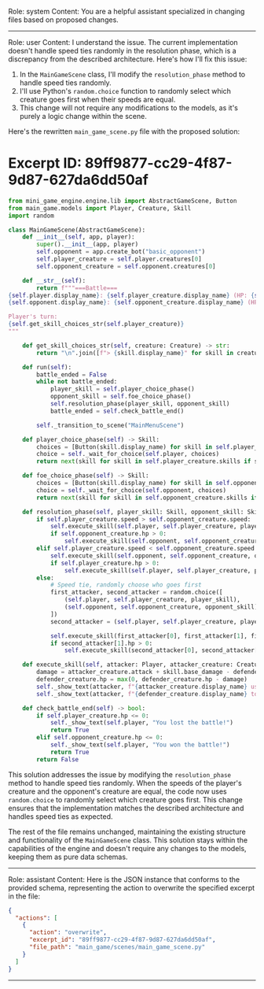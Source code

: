 Role: system
Content: You are a helpful assistant specialized in changing files based on proposed changes.
__________________
Role: user
Content: I understand the issue. The current implementation doesn't handle speed ties randomly in the resolution phase, which is a discrepancy from the described architecture. Here's how I'll fix this issue:

1. In the `MainGameScene` class, I'll modify the `resolution_phase` method to handle speed ties randomly.
2. I'll use Python's `random.choice` function to randomly select which creature goes first when their speeds are equal.
3. This change will not require any modifications to the models, as it's purely a logic change within the scene.

Here's the rewritten `main_game_scene.py` file with the proposed solution:

# Excerpt ID: 89ff9877-cc29-4f87-9d87-627da6dd50af
```python main_game/scenes/main_game_scene.py
from mini_game_engine.engine.lib import AbstractGameScene, Button
from main_game.models import Player, Creature, Skill
import random

class MainGameScene(AbstractGameScene):
    def __init__(self, app, player):
        super().__init__(app, player)
        self.opponent = app.create_bot("basic_opponent")
        self.player_creature = self.player.creatures[0]
        self.opponent_creature = self.opponent.creatures[0]

    def __str__(self):
        return f"""===Battle===
{self.player.display_name}: {self.player_creature.display_name} (HP: {self.player_creature.hp}/{self.player_creature.max_hp})
{self.opponent.display_name}: {self.opponent_creature.display_name} (HP: {self.opponent_creature.hp}/{self.opponent_creature.max_hp})

Player's turn:
{self.get_skill_choices_str(self.player_creature)}
"""

    def get_skill_choices_str(self, creature: Creature) -> str:
        return "\n".join([f"> {skill.display_name}" for skill in creature.skills])

    def run(self):
        battle_ended = False
        while not battle_ended:
            player_skill = self.player_choice_phase()
            opponent_skill = self.foe_choice_phase()
            self.resolution_phase(player_skill, opponent_skill)
            battle_ended = self.check_battle_end()

        self._transition_to_scene("MainMenuScene")

    def player_choice_phase(self) -> Skill:
        choices = [Button(skill.display_name) for skill in self.player_creature.skills]
        choice = self._wait_for_choice(self.player, choices)
        return next(skill for skill in self.player_creature.skills if skill.display_name == choice.display_name)

    def foe_choice_phase(self) -> Skill:
        choices = [Button(skill.display_name) for skill in self.opponent_creature.skills]
        choice = self._wait_for_choice(self.opponent, choices)
        return next(skill for skill in self.opponent_creature.skills if skill.display_name == choice.display_name)

    def resolution_phase(self, player_skill: Skill, opponent_skill: Skill):
        if self.player_creature.speed > self.opponent_creature.speed:
            self.execute_skill(self.player, self.player_creature, player_skill, self.opponent_creature)
            if self.opponent_creature.hp > 0:
                self.execute_skill(self.opponent, self.opponent_creature, opponent_skill, self.player_creature)
        elif self.player_creature.speed < self.opponent_creature.speed:
            self.execute_skill(self.opponent, self.opponent_creature, opponent_skill, self.player_creature)
            if self.player_creature.hp > 0:
                self.execute_skill(self.player, self.player_creature, player_skill, self.opponent_creature)
        else:
            # Speed tie, randomly choose who goes first
            first_attacker, second_attacker = random.choice([
                (self.player, self.player_creature, player_skill),
                (self.opponent, self.opponent_creature, opponent_skill)
            ])
            second_attacker = (self.player, self.player_creature, player_skill) if first_attacker[0] == self.opponent else (self.opponent, self.opponent_creature, opponent_skill)

            self.execute_skill(first_attacker[0], first_attacker[1], first_attacker[2], second_attacker[1])
            if second_attacker[1].hp > 0:
                self.execute_skill(second_attacker[0], second_attacker[1], second_attacker[2], first_attacker[1])

    def execute_skill(self, attacker: Player, attacker_creature: Creature, skill: Skill, defender_creature: Creature):
        damage = attacker_creature.attack + skill.base_damage - defender_creature.defense
        defender_creature.hp = max(0, defender_creature.hp - damage)
        self._show_text(attacker, f"{attacker_creature.display_name} used {skill.display_name}!")
        self._show_text(attacker, f"{defender_creature.display_name} took {damage} damage!")

    def check_battle_end(self) -> bool:
        if self.player_creature.hp <= 0:
            self._show_text(self.player, "You lost the battle!")
            return True
        elif self.opponent_creature.hp <= 0:
            self._show_text(self.player, "You won the battle!")
            return True
        return False
```

This solution addresses the issue by modifying the `resolution_phase` method to handle speed ties randomly. When the speeds of the player's creature and the opponent's creature are equal, the code now uses `random.choice` to randomly select which creature goes first. This change ensures that the implementation matches the described architecture and handles speed ties as expected.

The rest of the file remains unchanged, maintaining the existing structure and functionality of the `MainGameScene` class. This solution stays within the capabilities of the engine and doesn't require any changes to the models, keeping them as pure data schemas.
__________________
Role: assistant
Content: Here is the JSON instance that conforms to the provided schema, representing the action to overwrite the specified excerpt in the file:

```json
{
  "actions": [
    {
      "action": "overwrite",
      "excerpt_id": "89ff9877-cc29-4f87-9d87-627da6dd50af",
      "file_path": "main_game/scenes/main_game_scene.py"
    }
  ]
}
```
__________________
